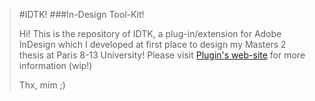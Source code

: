 > #IDTK!
> ###In-Design Tool-Kit!
> 
> Hi!
> This is the repository of IDTK, a plug-in/extension for Adobe InDesign which I developed at first place to design my Masters 2 thesis at Paris 8-13 University!
> Please visit [Plugin's web-site](http://3Dots.fr/ID-ToolKit/) for more information (wip!)
>
> Thx, mim ;)